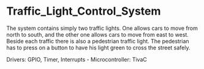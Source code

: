 # Traffic_Light_Control_System

The system contains simply two traffic lights. One allows cars to move from north to south, and the other one allows cars to move from east to west. Beside each traffic there is also a pedestrian traffic light. The pedestrian has to press on a button to have his light green to cross the street safely.

Drivers: GPIO, Timer, Interrupts - Microcontroller: TivaC
